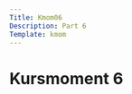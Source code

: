 ```yaml
---
Title: Kmom06
Description: Part 6
Template: kmom
---
```


<div class="kmom">

<h1>Kursmoment 6</h1>

</div>
